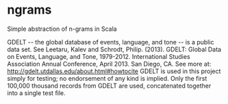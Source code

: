ngrams
======

Simple abstraction of n-grams in Scala

GDELT -- the global database of events, language, and tone -- is a public data set.  See
Leetaru, Kalev and Schrodt, Philip. (2013). GDELT: Global Data on Events, Language, and Tone, 1979-2012.
International Studies Association Annual Conference, April 2013. San Diego, CA.
See more at: http://gdelt.utdallas.edu/about.html#howtocite
GDELT is used in this project simply for testing; no endorsement of any kind is implied.
Only the first 100,000 thousand records from GDELT are used, concatenated together into a single test file.
